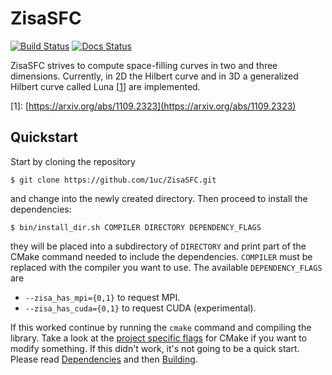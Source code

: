 # ZisaSFC
[![Build Status](https://github.com/1uc/ZisaSFC/actions/workflows/basic_integrity_checks.yml/badge.svg?branch=main)](https://github.com/1uc/ZisaSFC/actions)
[![Docs Status](https://github.com/1uc/ZisaSFC/actions/workflows/publish_docs.yml/badge.svg?branch=main)](https://1uc.github.io/ZisaSFC)

ZisaSFC strives to compute space-filling curves in two and three dimensions.
Currently, in 2D the Hilbert curve and in 3D a generalized Hilbert curve called Luna
\[[1]\] are implemented.

[1]: https://arxiv.org/abs/1109.2323
\[1\]: [https://arxiv.org/abs/1109.2323](https://arxiv.org/abs/1109.2323)

## Quickstart
Start by cloning the repository

    $ git clone https://github.com/1uc/ZisaSFC.git

and change into the newly created directory. Then proceed to install the
dependencies:

    $ bin/install_dir.sh COMPILER DIRECTORY DEPENDENCY_FLAGS

they will be placed into a subdirectory of `DIRECTORY` and print
part of the CMake command needed to include the dependencies. `COMPILER` must
be replaced with the compiler you want to use. The available `DEPENDENCY_FLAGS`
are

  * `--zisa_has_mpi={0,1}` to request MPI.
  * `--zisa_has_cuda={0,1}` to request CUDA (experimental).

If this worked continue by running the `cmake` command and compiling the
library. Take a look at the [project specific flags] for CMake if you want to
modify something. If this didn't work, it's not going to be a quick start.
Please read [Dependencies] and then [Building].

[project specific flags]: https://1uc.github.io/ZisaSFC/md_building.html#cmake_flags
[Dependencies]: https://1uc.github.io/ZisaSFC/md_dependencies.html
[Building]: https://1uc.github.io/ZisaSFC/md_building.html
